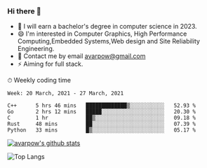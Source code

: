 ### Hi there 👋
<!--I have been a GitHub member for [![Years Badge](https://badges.pufler.dev/years/avarpow)](https://badges.pufler.dev)-->
- 🌱 I will earn a bachelor's degree in computer science in 2023.
- 😄 I'm interested in Computer Graphics, High Performance Computing,Embedded Systems,Web design and Site Reliability Engineering.
- 💬 Contact me by email avarpow@gmail.com
- ⚡ Aiming for full stack.

<!--💻 Coding Activity Logging

[![Commits Badge](https://badges.pufler.dev/commits/weekly/avarpow)](https://badges.pufler.dev)-->

⏱ Weekly coding time
<!--START_SECTION:waka-->
```text
Week: 20 March, 2021 - 27 March, 2021

C++      5 hrs 46 mins   █████████████▒░░░░░░░░░░░   52.93 % 
Go       2 hrs 12 mins   █████░░░░░░░░░░░░░░░░░░░░   20.30 % 
C        1 hr            ██▒░░░░░░░░░░░░░░░░░░░░░░   09.18 % 
Rust     48 mins         ██░░░░░░░░░░░░░░░░░░░░░░░   07.39 % 
Python   33 mins         █▒░░░░░░░░░░░░░░░░░░░░░░░   05.17 % 
```
<!--END_SECTION:waka-->

[![avarpow's github stats](https://github-readme-stats.vercel.app/api?username=avarpow&count_private=true&show_icons=true&hide=issues&hide_border=true)](https://github.com/anuraghazra/github-readme-stats)

![Top Langs](https://github-readme-stats.vercel.app/api/top-langs/?username=avarpow&layout=compact&hide_border=true) 
<!--[![avarpow's wakatime stats](https://github-readme-stats.vercel.app/api/wakatime?username=avarpow)](https://github.com/anuraghazra/github-readme-stats)-->
